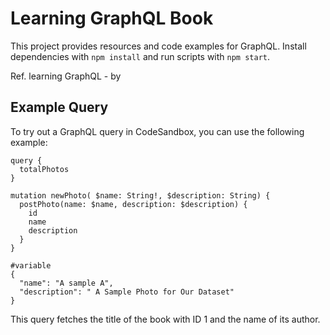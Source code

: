 # Learning GraphQL Book

This project provides resources and code examples for GraphQL. Install dependencies with `npm install` and run scripts with `npm start`.

Ref. learning GraphQL - by

## Example Query

To try out a GraphQL query in CodeSandbox, you can use the following example:

```
query {
  totalPhotos
}

mutation newPhoto( $name: String!, $description: String) {
  postPhoto(name: $name, description: $description) {
    id
    name
    description
  }
}

#variable
{
  "name": "A sample A",
  "description": " A Sample Photo for Our Dataset"
}
```

This query fetches the title of the book with ID 1 and the name of its author.
